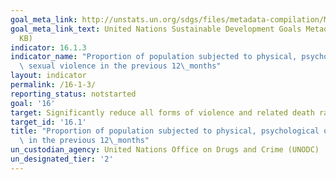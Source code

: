 ```yaml
---
goal_meta_link: http://unstats.un.org/sdgs/files/metadata-compilation/Metadata-Goal-16.pdf
goal_meta_link_text: United Nations Sustainable Development Goals Metadata (PDF 1,362
  KB)
indicator: 16.1.3
indicator_name: "Proportion of population subjected to physical, psychological or\
  \ sexual violence in the previous 12\_months"
layout: indicator
permalink: /16-1-3/
reporting_status: notstarted
goal: '16'
target: Significantly reduce all forms of violence and related death rates everywhere
target_id: '16.1'
title: "Proportion of population subjected to physical, psychological or sexual violence\
  \ in the previous 12\_months"
un_custodian_agency: United Nations Office on Drugs and Crime (UNODC)
un_designated_tier: '2'
---
```

